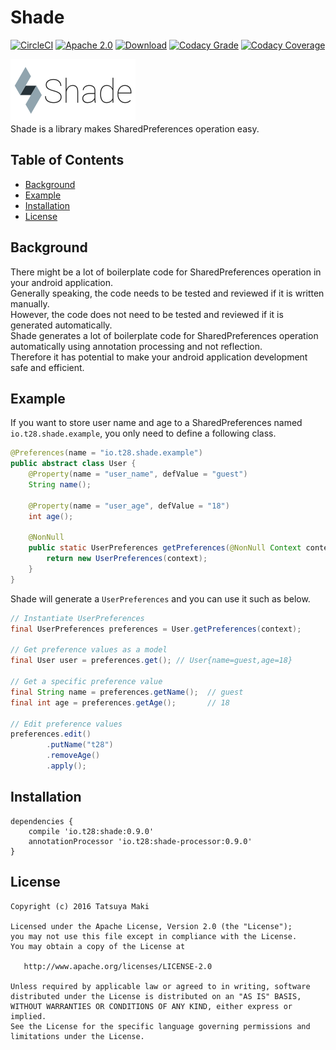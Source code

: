 # Shade
[![CircleCI](https://circleci.com/gh/t28hub/shade/tree/master.svg?style=shield&circle-token=25f82fe2b019fde78e4cd770177fe7108d8fe53e)](https://circleci.com/gh/t28hub/shade/tree/master)
[![Apache 2.0](https://img.shields.io/badge/license-Apache%202.0-blue.svg)](https://github.com/t28hub/shade/blob/feature-updating-readme/LICENSE)
[![Download](https://api.bintray.com/packages/t28/maven/shade/images/download.svg)](https://bintray.com/t28/maven/shade/_latestVersion)
[![Codacy Grade](https://api.codacy.com/project/badge/Grade/b4aad6ede42c43678389cb7a915dd1a7)](https://www.codacy.com?utm_source=github.com&amp;utm_medium=referral&amp;utm_content=t28hub/shade&amp;utm_campaign=Badge_Grade)
[![Codacy Coverage](https://api.codacy.com/project/badge/Coverage/b4aad6ede42c43678389cb7a915dd1a7)](https://www.codacy.com?utm_source=github.com&amp;utm_medium=referral&amp;utm_content=t28hub/shade&amp;utm_campaign=Badge_Coverage)

![Shade](logo.png)  
Shade is a library makes SharedPreferences operation easy.

## Table of Contents
- [Background](#background)
- [Example](#example)
- [Installation](#installation)
- [License](#license)

## Background
There might be a lot of boilerplate code for SharedPreferences operation in your android application.  
Generally speaking, the code needs to be tested and reviewed if it is written manually.  
However, the code does not need to be tested and reviewed if it is generated automatically.  
Shade generates a lot of boilerplate code for SharedPreferences operation automatically using annotation processing and not reflection.  
Therefore it has potential to make your android application development safe and efficient.  

## Example
If you want to store user name and age to a SharedPreferences named `io.t28.shade.example`, you only need to define a following class.
```java
@Preferences(name = "io.t28.shade.example")
public abstract class User {
    @Property(name = "user_name", defValue = "guest")
    String name();

    @Property(name = "user_age", defValue = "18")
    int age();

    @NonNull
    public static UserPreferences getPreferences(@NonNull Context context) {
        return new UserPreferences(context);
    }
}
```
Shade will generate a `UserPreferences` and you can use it such as below.
```java
// Instantiate UserPreferences
final UserPreferences preferences = User.getPreferences(context);

// Get preference values as a model
final User user = preferences.get(); // User{name=guest,age=18}

// Get a specific preference value
final String name = preferences.getName();  // guest
final int age = preferences.getAge();       // 18

// Edit preference values
preferences.edit()
        .putName("t28")
        .removeAge()
        .apply();
```


## Installation
```
dependencies {
    compile 'io.t28:shade:0.9.0'
    annotationProcessor 'io.t28:shade-processor:0.9.0'
}
```

## License
```
Copyright (c) 2016 Tatsuya Maki

Licensed under the Apache License, Version 2.0 (the "License");
you may not use this file except in compliance with the License.
You may obtain a copy of the License at

   http://www.apache.org/licenses/LICENSE-2.0

Unless required by applicable law or agreed to in writing, software
distributed under the License is distributed on an "AS IS" BASIS,
WITHOUT WARRANTIES OR CONDITIONS OF ANY KIND, either express or implied.
See the License for the specific language governing permissions and
limitations under the License.
```
